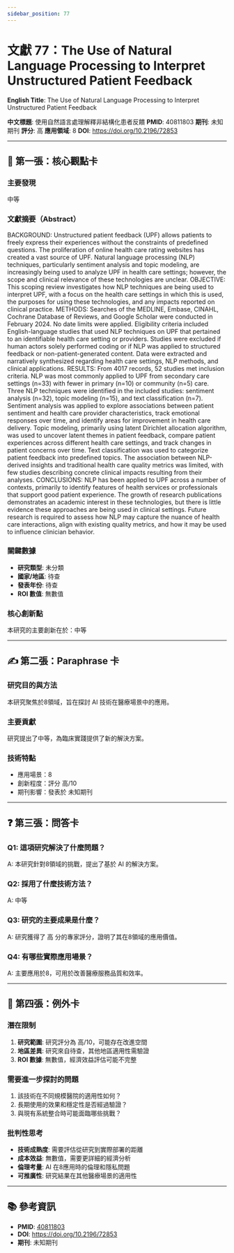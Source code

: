 ```yaml
---
sidebar_position: 77
---
```


# 文獻 77：The Use of Natural Language Processing to Interpret Unstructured Patient Feedback

**English Title**: The Use of Natural Language Processing to Interpret Unstructured Patient Feedback

**中文標題**: 使用自然語言處理解釋非結構化患者反饋
**PMID**: 40811803
**期刊**: 未知期刊
**評分**: 高
**應用領域**: 8
**DOI**: https://doi.org/10.2196/72853

---

## 📌 第一張：核心觀點卡

### 主要發現
中等

### 文獻摘要（Abstract）
BACKGROUND: Unstructured patient feedback (UPF) allows patients to freely express their experiences without the constraints of predefined questions. The proliferation of online health care rating websites has created a vast source of UPF. Natural language processing (NLP) techniques, particularly sentiment analysis and topic modeling, are increasingly being used to analyze UPF in health care settings; however, the scope and clinical relevance of these technologies are unclear. OBJECTIVE: This scoping review investigates how NLP techniques are being used to interpret UPF, with a focus on the health care settings in which this is used, the purposes for using these technologies, and any impacts reported on clinical practice. METHODS: Searches of the MEDLINE, Embase, CINAHL, Cochrane Database of Reviews, and Google Scholar were conducted in February 2024. No date limits were applied. Eligibility criteria included English-language studies that used NLP techniques on UPF that pertained to an identifiable health care setting or providers. Studies were excluded if human actors solely performed coding or if NLP was applied to structured feedback or non-patient-generated content. Data were extracted and narratively synthesized regarding health care settings, NLP methods, and clinical applications. RESULTS: From 4017 records, 52 studies met inclusion criteria. NLP was most commonly applied to UPF from secondary care settings (n=33) with fewer in primary (n=10) or community (n=5) care. Three NLP techniques were identified in the included studies: sentiment analysis (n=32), topic modeling (n=15), and text classification (n=7). Sentiment analysis was applied to explore associations between patient sentiment and health care provider characteristics, track emotional responses over time, and identify areas for improvement in health care delivery. Topic modeling, primarily using latent Dirichlet allocation algorithm, was used to uncover latent themes in patient feedback, compare patient experiences across different health care settings, and track changes in patient concerns over time. Text classification was used to categorize patient feedback into predefined topics. The association between NLP-derived insights and traditional health care quality metrics was limited, with few studies describing concrete clinical impacts resulting from their analyses. CONCLUSIONS: NLP has been applied to UPF across a number of contexts, primarily to identify features of health services or professionals that support good patient experience. The growth of research publications demonstrates an academic interest in these technologies, but there is little evidence these approaches are being used in clinical settings. Future research is required to assess how NLP may capture the nuance of health care interactions, align with existing quality metrics, and how it may be used to influence clinician behavior.

### 關鍵數據
- **研究類型**: 未分類
- **國家/地區**: 待查
- **發表年份**: 待查
- **ROI 數值**: 無數值

### 核心創新點
本研究的主要創新在於：中等

---

## ✍️ 第二張：Paraphrase 卡

### 研究目的與方法
本研究聚焦於8領域，旨在探討 AI 技術在醫療場景中的應用。

### 主要貢獻
研究提出了中等，為臨床實踐提供了新的解決方案。

### 技術特點
- 應用場景：8
- 創新程度：評分 高/10
- 期刊影響：發表於 未知期刊

---

## ❓ 第三張：問答卡

### Q1: 這項研究解決了什麼問題？
A: 本研究針對8領域的挑戰，提出了基於 AI 的解決方案。

### Q2: 採用了什麼技術方法？
A: 中等

### Q3: 研究的主要成果是什麼？
A: 研究獲得了 高 分的專家評分，證明了其在8領域的應用價值。

### Q4: 有哪些實際應用場景？
A: 主要應用於8，可用於改善醫療服務品質和效率。

---

## 🤔 第四張：例外卡

### 潛在限制
1. **研究範圍**: 研究評分為 高/10，可能存在改進空間
2. **地區差異**: 研究來自待查，其他地區適用性需驗證
3. **ROI 數據**: 無數值，經濟效益評估可能不完整

### 需要進一步探討的問題
1. 該技術在不同規模醫院的適用性如何？
2. 長期使用的效果和穩定性是否經過驗證？
3. 與現有系統整合時可能面臨哪些挑戰？

### 批判性思考
- **技術成熟度**: 需要評估從研究到實際部署的距離
- **成本效益**: 無數值，需要更詳細的經濟分析
- **倫理考量**: AI 在8應用時的倫理和隱私問題
- **可推廣性**: 研究結果在其他醫療場景的適用性

---

## 📚 參考資訊
- **PMID**: [40811803](https://pubmed.ncbi.nlm.nih.gov/40811803/)
- **DOI**: https://doi.org/10.2196/72853
- **期刊**: 未知期刊
